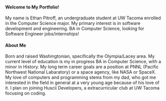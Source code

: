 #### **Welcome to My Portfolio!**
My name is Ethan Pitroff, an undergraduate student at UW Tacoma enrolled in the Computer Science major. My primary interest is in software development and engineering.
BA in Computer Science, looking for Software Engineer jobs/internships!

#### **About Me**
Born and raised Washingtonian, specifically the Olympia/Lacey area. My current level of education is my in progress BA in Computer Science, with a minor in History. My long term career goals are a position at PNNL (Pacific Northwest National Labaratory) or a space agency, like NASA or SpaceX. My love of computers and programming stems from my dad, who got me interested in the field in general at a very young age because of his love of it. I plan on joining Huscii Developers, a extracurricular club at UW Tacoma focusing on coding.
